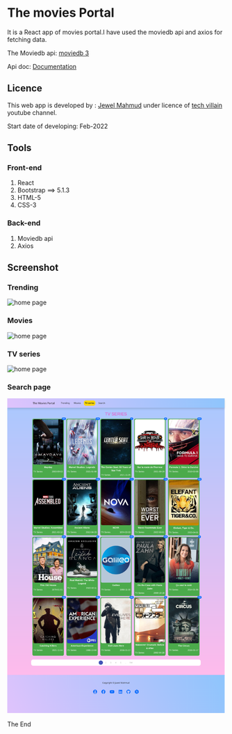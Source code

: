 ﻿# The movies Portal
It is a React app of movies portal.I have used the moviedb api and axios for fetching data.

The Moviedb api: [moviedb 3](https://www.themoviedb.org/documentation/api)

Api doc: [Documentation](https://developers.themoviedb.org/3)

## Licence
This web app is developed by : [Jewel Mahmud](https://mahmudjewel.herokuapp.com/
) under licence of [tech villain](https://www.youtube.com/channel/UCJCdq7lWqB7M5b16UatoTEw) youtube channel.

Start date of developing: Feb-2022
## Tools
### Front-end
1. React
2. Bootstrap ==> 5.1.3
3. HTML-5
4. CSS-3

### Back-end
1. Moviedb api
2. Axios

## Screenshot
### Trending
![home page](https://github.com/MahmudJewel/Movies-Portal/blob/main/screenshot/1%20trending.png)
### Movies
![home page](https://github.com/MahmudJewel/Movies-Portal/blob/main/screenshot/2%20movies.png)
### TV series
![home page](https://github.com/MahmudJewel/Movies-Portal/blob/main/screenshot/3%20tv.png)
### Search page
![home page](https://github.com/MahmudJewel/Movies-Portal/blob/main/screenshot/4%20search.png)

The End


